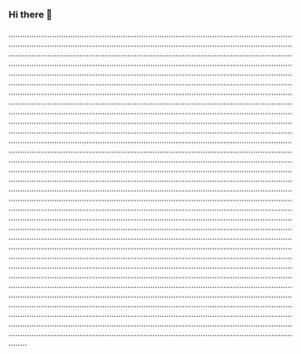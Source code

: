 ### Hi there 👋

........................................................................................................................................................................................................................................................................................................................................................................................................................................................................................................................................................................................................................................................................................................................................................................................................................................................................................................................................................................................................................................................................................................................................................................................................................................................................................................................................................................................................................................................................................................................................................................................................................................................................................................................................................................................................................................................................................................................................................................................................................................................................................................................................................................................................................................................................................................................................................................................................................................................................................................................................................................................................................................................................................................................................................................................................................................................................................................................................................................................................................................................................................................................................................................................................................................................................................................................................................................................................................................................................................................................................................................................................................................................................................................................................................................................................................................................................................................................................................................................................................................................................................................................................